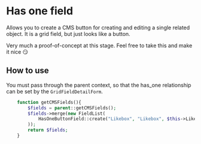 # Has one field

Allows you to create a CMS button for creating and editing a single related object.
It is a grid field, but just looks like a button.

Very much a proof-of-concept at this stage. Feel free to take this and make it nice :smirk:

## How to use

You must pass through the parent context, so that the has_one relationship can be set
by the `GridFieldDetailForm`.

```php
	function getCMSFields(){
		$fields = parent::getCMSFields();
		$fields->merge(new FieldList(
			HasOneButtonField::create("Likebox", "Likebox", $this->Likebox(), $this)
		));
		return $fields;
	}
```
